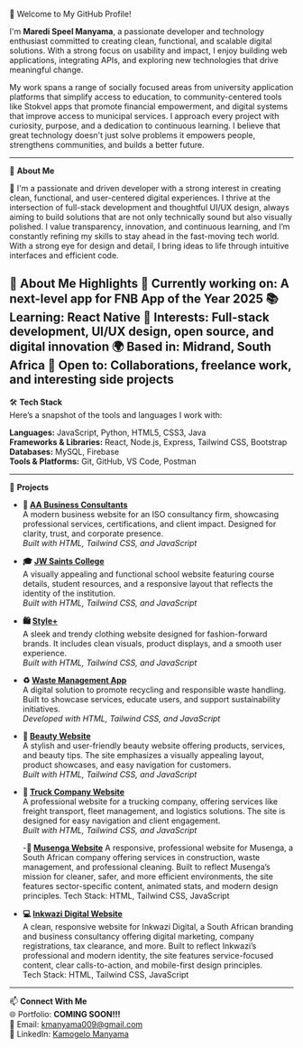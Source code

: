 👋 Welcome to My GitHub Profile!

I'm **Maredi Speel Manyama**, a passionate developer and technology enthusiast committed to creating clean, functional, and scalable digital solutions. With a strong focus on usability and impact, I enjoy building web applications, integrating APIs, and exploring new technologies that drive meaningful change. 

My work spans a range of socially focused areas from university application platforms that simplify access to education, to community-centered tools like Stokvel apps that promote financial empowerment, and digital systems that improve access to municipal services. I approach every project with curiosity, purpose, and a dedication to continuous learning. I believe that great technology doesn't just solve problems it empowers people, strengthens communities, and builds a better future.

---

🚀 **About Me**  

🧠 I'm a passionate and driven developer with a strong interest in creating clean, functional, and user-centered digital experiences. I thrive at the intersection of full-stack development and thoughtful UI/UX design, always aiming to build solutions that are not only technically sound but also visually polished. I value transparency, innovation, and continuous learning, and I’m constantly refining my skills to stay ahead in the fast-moving tech world. With a strong eye for design and detail, I bring ideas to life through intuitive interfaces and efficient code.

🚀 About Me Highlights
💼 Currently working on: A next-level app for FNB App of the Year 2025
📚 Learning: React Native
🎯 Interests: Full-stack development, UI/UX design, open source, and digital innovation
🌍 Based in: Midrand, South Africa
🤝 Open to: Collaborations, freelance work, and interesting side projects
---

🛠️ **Tech Stack**  
Here’s a snapshot of the tools and languages I work with:

**Languages:** JavaScript, Python, HTML5, CSS3, Java  
**Frameworks & Libraries:** React, Node.js, Express, Tailwind CSS, Bootstrap  
**Databases:** MySQL, Firebase  
**Tools & Platforms:** Git, GitHub, VS Code, Postman  

---

📂 **Projects**

- **🏢 [AA Business Consultants](https://kamzamanyama.github.io/AABusiness-Consultant-/)**  
  A modern business website for an ISO consultancy firm, showcasing professional services, certifications, and client impact. Designed for clarity, trust, and corporate presence.  
  _Built with HTML, Tailwind CSS, and JavaScript_

- **🎓 [JW Saints College](https://kamzamanyama.github.io/jwsaints/)**  
  A visually appealing and functional school website featuring course details, student resources, and a responsive layout that reflects the identity of the institution.  
  _Built with HTML, Tailwind CSS, and JavaScript_

- **🛍️ [Style+](https://kamzamanyama.github.io/page-coming-soon/)**  
  A sleek and trendy clothing website designed for fashion-forward brands. It includes clean visuals, product displays, and a smooth user experience.  
  _Built with HTML, Tailwind CSS, and JavaScript_

- **♻️ [Waste Management App](https://kamzamanyama.github.io/pacificScraps/)**  
  A digital solution to promote recycling and responsible waste handling. Built to showcase services, educate users, and support sustainability initiatives.  
  _Developed with HTML, Tailwind CSS, and JavaScript_
  
- **💅 [Beauty Website](https://kamzamanyama.github.io/prjectBeauty/)**  
  A stylish and user-friendly beauty website offering products, services, and beauty tips. The site emphasizes a visually appealing layout, product showcases, and easy navigation for customers.  
  _Built with HTML, Tailwind CSS, and JavaScript_

- **🚛 [Truck Company Website](https://kamzamanyama.github.io/truck_company/)**  
  A professional website for a trucking company, offering services like freight transport, fleet management, and logistics solutions. The site is designed for easy navigation and client engagement.  
  _Built with HTML, Tailwind CSS, and JavaScript_

  -**🧹  [Musenga Website](https://kamzamanyama.github.io/musenga-industrial-services-site/)** 
A responsive, professional website for Musenga, a South African company offering services in construction, waste management, and professional cleaning. Built to reflect Musenga’s mission for cleaner, safer, and more efficient environments, the site features sector-specific content, animated stats, and modern design principles.
Tech Stack: HTML, Tailwind CSS, JavaScript

- **💻 [Inkwazi Digital Website](https://kamzamanyama.github.io/page-coming-soon/)**  
A clean, responsive website for Inkwazi Digital, a South African branding and business consultancy offering digital marketing, company registrations, tax clearance, and more. Built to reflect Inkwazi’s professional and modern identity, the site features service-focused content, clear calls-to-action, and mobile-first design principles.  
Tech Stack: HTML, Tailwind CSS, JavaScript

  
---

📫 **Connect With Me**  
🌐 Portfolio: **COMING SOON!!!**  
📧 Email: [kmanyama009@gmail.com](mailto:kmanyama009@gmail.com)  
💼 LinkedIn: [Kamogelo Manyama](https://www.linkedin.com/in/kamogelo-manyama-711269281/)


